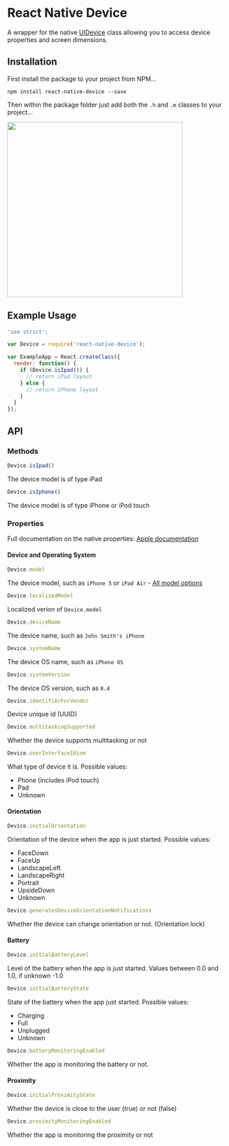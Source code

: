 # React Native Device

A wrapper for the native [UIDevice](https://developer.apple.com/library/ios/documentation/UIKit/Reference/UIDevice_Class/index.html#//apple_ref/occ/cl/UIDevice) class allowing you to access device properties and screen dimensions.

## Installation

First install the package to your project from NPM...

```
npm install react-native-device --save
```

Then within the package folder just add both the `.h` and `.m` classes to your project...

<img src="http://i.imgur.com/GZeVPPd.png" width="400">

## Example Usage

```javascript
'use strict';

var Device = require('react-native-device');

var ExampleApp = React.createClass({
  render: function() {
    if (Device.isIpad()) {
      // return iPad layout
    } else {
      // return iPhone layout
    }
  }
});
```

## API

### Methods

```javascript
Device.isIpad()
```

The device model is of type iPad

```javascript
Device.isIphone()
```

The device model is of type iPhone or iPod touch

### Properties

Full documentation on the native properties: [Apple documentation](https://developer.apple.com/library/ios/documentation/UIKit/Reference/UIDevice_Class/index.html)

#### Device and Operating System
```javascript
Device.model
```

The device model, such as `iPhone 5` or `iPad Air` - [All model options](https://github.com/InderKumarRathore/DeviceUtil/blob/master/DeviceUtil.m)

```javascript
Device.localizedModel
```

Localized verion of `Device.model`

```javascript
Device.deviceName
```

The device name, such as `John Smith's iPhone`

```javascript
Device.systemName
```

The device OS name, such as `iPhone OS`

```javascript
Device.systemVersion
```

The device OS version, such as `8.4`

```javascript
Device.identifierForVendor
```

Device unique id (UUID)

```javascript
Device.multitaskingSupported
```

Whether the device supports multitasking or not

```javascript
Device.userInterfaceIdiom
```

What type of device it is. Possible values:

- Phone (includes iPod touch)
- Pad
- Unknown

#### Orientation

```javascript
Device.initialOrientation
```

Orientation of the device when the app is just started.
Possible values:

- FaceDown
- FaceUp
- LandscapeLeft
- LandscapeRight
- Portrait
- UpsideDown
- Unknown

```javascript
Device.generatesDeviceOrientationNotifications
```

Whether the device can change orientation or not. (Orientation lock)

#### Battery

```javascript
Device.initialBatteryLevel
```

Level of the battery when the app is just started.
Values between 0.0 and 1.0, if unknown -1.0

```javascript
Device.initialBatteryState
```

State of the battery when the app just started.
Possible values:

- Charging
- Full
- Unplugged
- Unknown

```javascript
Device.batteryMonitoringEnabled
```

Whether the app is monitoring the battery or not.

#### Proximity

```javascript
Device.initialProximityState
```

Whether the device is close to the user (true) or not (false)

```javascript
Device.proximityMonitoringEnabled
```

Whether the app is monitoring the proximity or not
